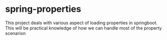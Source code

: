 # spring-properties
This project deals with various aspect of loading properties in springboot. 
This will be practical knowledge of how we can handle most of the property scenarion
